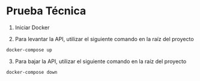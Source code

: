 # Prueba Técnica

1. Iniciar Docker

2. Para levantar la API, utilizar el siguiente comando en la raíz del proyecto

``` bash
docker-compose up
```

3. Para bajar la API, utilizar el siguiente comando en la raíz del proyecto

``` bash
docker-compose down
```

